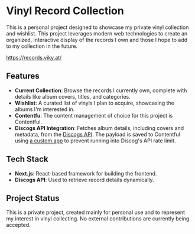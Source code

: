 # Vinyl Record Collection

This is a personal project designed to showcase my private vinyl collection and wishlist. This project leverages modern web technologies to create an organized, interactive display of the records I own and those I hope to add to my collection in the future.

https://records.viky.at/

## Features

- **Current Collection**: Browse the records I currently own, complete with details like album covers, titles, and categories.
- **Wishlist**: A curated list of vinyls I plan to acquire, showcasing the albums I'm interested in.
- **Contentfu**: The content management of choice for this project is Contentful.
- **Discogs API Integration**: Fetches album details, including covers and metadata, from the [Discogs API](https://www.discogs.com/). The payload is saved to Contentful using [a custom app](https://github.com/fviktoria/cf-discogs-album-picker) to prevent running into Discog's API rate limit.

## Tech Stack

- **Next.js**: React-based framework for building the frontend.
- **Discogs API**: Used to retrieve record details dynamically.

## Project Status

This is a private project, created mainly for personal use and to represent my interest in vinyl collecting. No external contributions are currently being accepted.
